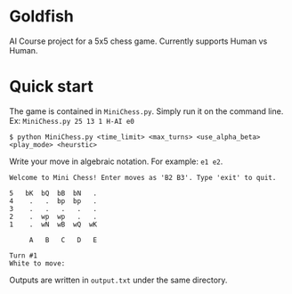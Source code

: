 # Goldfish

AI Course project for a 5x5 chess game. Currently supports Human vs Human. 

# Quick start

The game is contained in `MiniChess.py`. Simply run it on the command line.
Ex: `MiniChess.py 25 13 1 H-AI e0`

```console
$ python MiniChess.py <time_limit> <max_turns> <use_alpha_beta> <play_mode> <heurstic>
```

Write your move in algebraic notation. For example: `e1 e2`.

```console
Welcome to Mini Chess! Enter moves as 'B2 B3'. Type 'exit' to quit.

5   bK  bQ  bB  bN   .
4    .   .  bp  bp   .
3    .   .   .   .   .
2    .  wp  wp   .   .
1    .  wN  wB  wQ  wK

     A   B   C   D   E

Turn #1
White to move:
```

Outputs are written in `output.txt` under the same directory.
